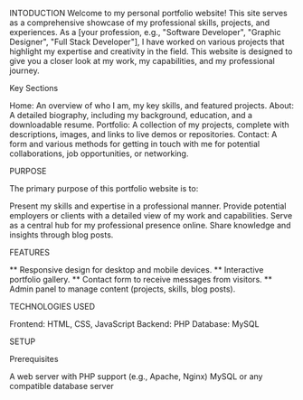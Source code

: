 INTODUCTION
Welcome to my personal portfolio website! This site serves as a comprehensive showcase of my professional skills, projects, and experiences. As a [your profession, e.g., "Software Developer", "Graphic Designer", "Full Stack Developer"], I have worked on various projects that highlight my expertise and creativity in the field. This website is designed to give you a closer look at my work, my capabilities, and my professional journey.

Key Sections

Home: An overview of who I am, my key skills, and featured projects.
About: A detailed biography, including my background, education, and a downloadable resume.
Portfolio: A collection of my projects, complete with descriptions, images, and links to live demos or repositories.
Contact: A form and various methods for getting in touch with me for potential collaborations, job opportunities, or networking.

PURPOSE 

The primary purpose of this portfolio website is to:

Present my skills and expertise in a professional manner.
Provide potential employers or clients with a detailed view of my work and capabilities.
Serve as a central hub for my professional presence online.
Share knowledge and insights through blog posts.

FEATURES

  **  Responsive design for desktop and mobile devices.
  ** Interactive portfolio gallery.
  ** Contact form to receive messages from visitors.
  **  Admin panel to manage content (projects, skills, blog posts).
  
TECHNOLOGIES USED


Frontend: HTML, CSS, JavaScript
Backend: PHP
Database: MySQL

SETUP

 Prerequisites
 
A web server with PHP support (e.g., Apache, Nginx)
MySQL or any compatible database server
